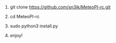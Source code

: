 1. git clone https://github.com/sn3ik/MeteoPI-rc.git
2. cd MeteoPI-rc
4. sudo python3 install.py

5. enjoy!
